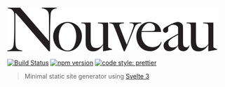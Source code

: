 ![nouveau](./misc/nouveau-logotype.svg)

[![Build Status](https://travis-ci.com/metonym/nouveau.svg?branch=master)](https://travis-ci.com/metonym/nouveau)
[![npm version](https://img.shields.io/npm/v/nouveau.svg)](https://www.npmjs.com/package/nouveau)
[![code style: prettier](https://img.shields.io/badge/code_style-prettier-ff69b4.svg)](https://github.com/prettier/prettier)

> Minimal static site generator using [Svelte 3](https://svelte.dev/)

